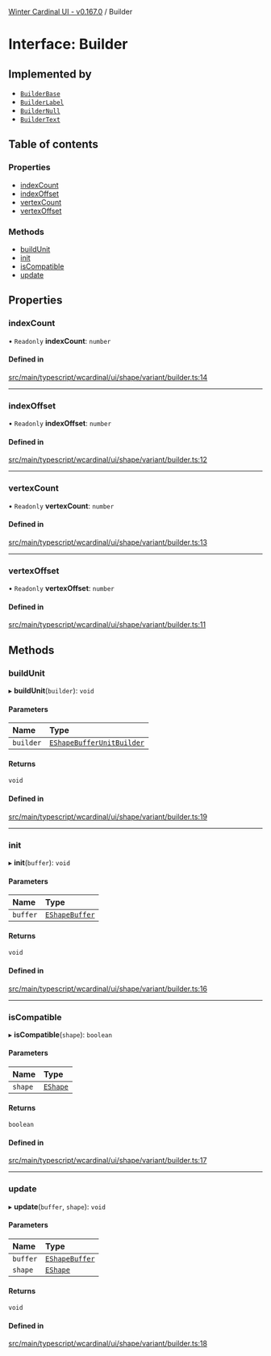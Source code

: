 [Winter Cardinal UI - v0.167.0](../index.md) / Builder

# Interface: Builder

## Implemented by

- [`BuilderBase`](../classes/BuilderBase.md)
- [`BuilderLabel`](../classes/BuilderLabel.md)
- [`BuilderNull`](../classes/BuilderNull.md)
- [`BuilderText`](../classes/BuilderText.md)

## Table of contents

### Properties

- [indexCount](Builder.md#indexcount)
- [indexOffset](Builder.md#indexoffset)
- [vertexCount](Builder.md#vertexcount)
- [vertexOffset](Builder.md#vertexoffset)

### Methods

- [buildUnit](Builder.md#buildunit)
- [init](Builder.md#init)
- [isCompatible](Builder.md#iscompatible)
- [update](Builder.md#update)

## Properties

### indexCount

• `Readonly` **indexCount**: `number`

#### Defined in

[src/main/typescript/wcardinal/ui/shape/variant/builder.ts:14](https://github.com/winter-cardinal/winter-cardinal-ui/blob/v0.167.0/src/main/typescript/wcardinal/ui/shape/variant/builder.ts#L14)

___

### indexOffset

• `Readonly` **indexOffset**: `number`

#### Defined in

[src/main/typescript/wcardinal/ui/shape/variant/builder.ts:12](https://github.com/winter-cardinal/winter-cardinal-ui/blob/v0.167.0/src/main/typescript/wcardinal/ui/shape/variant/builder.ts#L12)

___

### vertexCount

• `Readonly` **vertexCount**: `number`

#### Defined in

[src/main/typescript/wcardinal/ui/shape/variant/builder.ts:13](https://github.com/winter-cardinal/winter-cardinal-ui/blob/v0.167.0/src/main/typescript/wcardinal/ui/shape/variant/builder.ts#L13)

___

### vertexOffset

• `Readonly` **vertexOffset**: `number`

#### Defined in

[src/main/typescript/wcardinal/ui/shape/variant/builder.ts:11](https://github.com/winter-cardinal/winter-cardinal-ui/blob/v0.167.0/src/main/typescript/wcardinal/ui/shape/variant/builder.ts#L11)

## Methods

### buildUnit

▸ **buildUnit**(`builder`): `void`

#### Parameters

| Name | Type |
| :------ | :------ |
| `builder` | [`EShapeBufferUnitBuilder`](../classes/EShapeBufferUnitBuilder.md) |

#### Returns

`void`

#### Defined in

[src/main/typescript/wcardinal/ui/shape/variant/builder.ts:19](https://github.com/winter-cardinal/winter-cardinal-ui/blob/v0.167.0/src/main/typescript/wcardinal/ui/shape/variant/builder.ts#L19)

___

### init

▸ **init**(`buffer`): `void`

#### Parameters

| Name | Type |
| :------ | :------ |
| `buffer` | [`EShapeBuffer`](../classes/EShapeBuffer.md) |

#### Returns

`void`

#### Defined in

[src/main/typescript/wcardinal/ui/shape/variant/builder.ts:16](https://github.com/winter-cardinal/winter-cardinal-ui/blob/v0.167.0/src/main/typescript/wcardinal/ui/shape/variant/builder.ts#L16)

___

### isCompatible

▸ **isCompatible**(`shape`): `boolean`

#### Parameters

| Name | Type |
| :------ | :------ |
| `shape` | [`EShape`](EShape.md) |

#### Returns

`boolean`

#### Defined in

[src/main/typescript/wcardinal/ui/shape/variant/builder.ts:17](https://github.com/winter-cardinal/winter-cardinal-ui/blob/v0.167.0/src/main/typescript/wcardinal/ui/shape/variant/builder.ts#L17)

___

### update

▸ **update**(`buffer`, `shape`): `void`

#### Parameters

| Name | Type |
| :------ | :------ |
| `buffer` | [`EShapeBuffer`](../classes/EShapeBuffer.md) |
| `shape` | [`EShape`](EShape.md) |

#### Returns

`void`

#### Defined in

[src/main/typescript/wcardinal/ui/shape/variant/builder.ts:18](https://github.com/winter-cardinal/winter-cardinal-ui/blob/v0.167.0/src/main/typescript/wcardinal/ui/shape/variant/builder.ts#L18)

